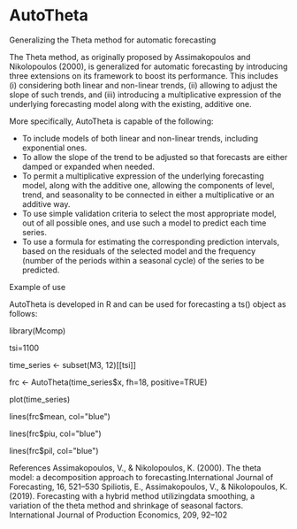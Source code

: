 # AutoTheta
Generalizing the Theta method for automatic forecasting

The Theta method, as originally proposed by Assimakopoulos and Nikolopoulos (2000), is generalized for automatic forecasting by introducing three extensions on its framework to boost its performance. This includes (i) considering both linear and non-linear trends, (ii) allowing to adjust the slope of such trends, and (iii) introducing a multiplicative expression of the underlying forecasting model along with the existing, additive one. 

More specifically, AutoTheta is capable of the following:
* To include models of both linear and non-linear trends, including exponential ones.
* To allow the slope of the trend to be adjusted so that forecasts are either damped or expanded when needed.
* To permit a multiplicative expression of the underlying forecasting model, along with the additive one, allowing the components of level, trend, and seasonality to be connected in either a multiplicative or an additive way.
* To use simple validation criteria to select the most appropriate model, out of all possible ones, and use such a model to predict each time series.
* To use a formula for estimating the corresponding prediction intervals, based on the residuals of the selected model and the frequency (number of the periods within a seasonal cycle) of the series to be predicted.


Example of use

AutoTheta is developed in R and can be used for forecasting a ts() object as follows:

library(Mcomp)

tsi=1100

time_series <- subset(M3, 12)[[tsi]]

frc <- AutoTheta(time_series$x, fh=18, positive=TRUE)

plot(time_series)

lines(frc$mean, col="blue")

lines(frc$piu, col="blue") 

lines(frc$pil, col="blue")


References
Assimakopoulos, V., & Nikolopoulos, K. (2000). The theta model: a decomposition approach to forecasting.International Journal of Forecasting, 16, 521–530
Spiliotis, E., Assimakopoulos, V., & Nikolopoulos, K. (2019).  Forecasting with a hybrid method utilizingdata smoothing, a variation of the theta method and shrinkage of seasonal factors. International Journal of Production Economics, 209, 92–102
